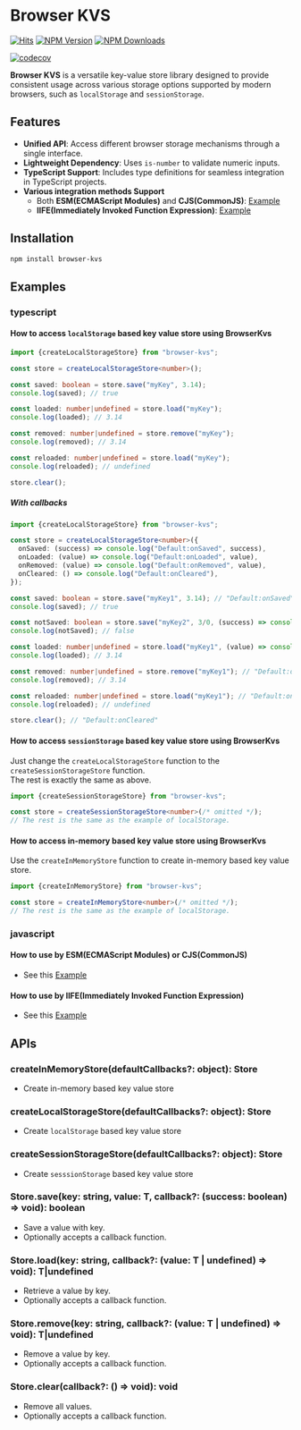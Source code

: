# Browser KVS

[![Hits](https://hits.seeyoufarm.com/api/count/incr/badge.svg?url=https%3A%2F%2Fgithub.com%2Fniceman114%2Fbrowser-kvs&count_bg=%2379C83D&title_bg=%23555555&icon=&icon_color=%23E7E7E7&title=hits&edge_flat=false)](https://hits.seeyoufarm.com)
[![NPM Version](https://img.shields.io/npm/v/browser-kvs.svg?logo=npm)](https://www.npmjs.com/package/browser-kvs)
[![NPM Downloads](https://img.shields.io/npm/dt/browser-kvs?logo=npm)](https://www.npmjs.com/package/browser-kvs)

[![codecov](https://codecov.io/gh/niceman114/browser-kvs/branch/main/graph/badge.svg?token=7FEWGZ3N3T)](https://codecov.io/gh/niceman114/browser-kvs)

**Browser KVS** is a versatile key-value store library designed to provide consistent usage across various storage options supported by modern browsers, such as `localStorage` and `sessionStorage`.

## Features

- **Unified API**: Access different browser storage mechanisms through a single interface.
- **Lightweight Dependency**: Uses `is-number` to validate numeric inputs.
- **TypeScript Support**: Includes type definitions for seamless integration in TypeScript projects.
- **Various integration methods Support**
  - Both **ESM(ECMAScript Modules)** and **CJS(CommonJS)**: [Example](https://codesandbox.io/p/sandbox/drst9t)
  - **IIFE(Immediately Invoked Function Expression)**: [Example](https://drst9t.csb.app/browser-kvs.html)

## Installation

```bash
npm install browser-kvs
```

## Examples

### typescript

#### How to access `localStorage` based key value store using BrowserKvs

```ts
import {createLocalStorageStore} from "browser-kvs";

const store = createLocalStorageStore<number>();

const saved: boolean = store.save("myKey", 3.14);
console.log(saved); // true

const loaded: number|undefined = store.load("myKey");
console.log(loaded); // 3.14

const removed: number|undefined = store.remove("myKey");
console.log(removed); // 3.14

const reloaded: number|undefined = store.load("myKey");
console.log(reloaded); // undefined

store.clear();
```

##### With callbacks
```ts
import {createLocalStorageStore} from "browser-kvs";

const store = createLocalStorageStore<number>({
  onSaved: (success) => console.log("Default:onSaved", success),
  onLoaded: (value) => console.log("Default:onLoaded", value),
  onRemoved: (value) => console.log("Default:onRemoved", value),
  onCleared: () => console.log("Default:onCleared"),
});

const saved: boolean = store.save("myKey1", 3.14); // "Default:onSaved" true
console.log(saved); // true

const notSaved: boolean = store.save("myKey2", 3/0, (success) => console.log("onSaved", success)); // "onSaved" false
console.log(notSaved); // false

const loaded: number|undefined = store.load("myKey1", (value) => console.log("onLoaded", value)); // "onLoaded" 3.14
console.log(loaded); // 3.14

const removed: number|undefined = store.remove("myKey1"); // "Default:onRemoved" 3.14
console.log(removed); // 3.14

const reloaded: number|undefined = store.load("myKey1"); // "Default:onLoaded" undefined
console.log(reloaded); // undefined

store.clear(); // "Default:onCleared"
```

#### How to access `sessionStorage` based key value store using BrowserKvs

Just change the `createLocalStorageStore` function to the `createSessionStorageStore` function.
<br />
The rest is exactly the same as above.

```ts
import {createSessionStorageStore} from "browser-kvs";

const store = createSessionStorageStore<number>(/* omitted */);
// The rest is the same as the example of localStorage.
```

#### How to access in-memory based key value store using BrowserKvs

Use the `createInMemoryStore` function to create in-memory based key value store.

```ts
import {createInMemoryStore} from "browser-kvs";

const store = createInMemoryStore<number>(/* omitted */);
// The rest is the same as the example of localStorage.
```

### javascript

#### How to use by **ESM(ECMAScript Modules)** or **CJS(CommonJS)**

- See this [Example](https://codesandbox.io/p/sandbox/drst9t)

#### How to use by **IIFE(Immediately Invoked Function Expression)**

- See this [Example](https://drst9t.csb.app/browser-kvs.html)


## APIs

### createInMemoryStore(defaultCallbacks?: object): Store
- Create in-memory based key value store

### createLocalStorageStore(defaultCallbacks?: object): Store
- Create `localStorage` based key value store

### createSessionStorageStore(defaultCallbacks?: object): Store
- Create `sesssionStorage` based key value store

### Store.save(key: string, value: T, callback?: (success: boolean) => void): boolean
- Save a value with key.
- Optionally accepts a callback function.

### Store.load(key: string, callback?: (value: T | undefined) => void): T|undefined
- Retrieve a value by key.
- Optionally accepts a callback function.

### Store.remove(key: string, callback?: (value: T | undefined) => void): T|undefined
- Remove a value by key.
- Optionally accepts a callback function.

### Store.clear(callback?: () => void): void
- Remove all values.
- Optionally accepts a callback function.
